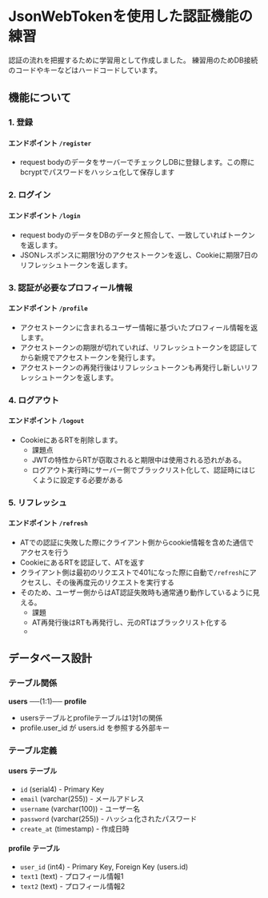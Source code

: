 # JsonWebTokenを使用した認証機能の練習
認証の流れを把握するために学習用として作成しました。
練習用のためDB接続のコードやキーなどはハードコードしています。
## 機能について
### 1. 登録
#### エンドポイント `/register`
- request bodyのデータをサーバーでチェックしDBに登録します。この際にbcryptでパスワードをハッシュ化して保存します
### 2. ログイン
#### エンドポイント `/login`
- request bodyのデータをDBのデータと照合して、一致していればトークンを返します。
- JSONレスポンスに期限1分のアクセストークンを返し、Cookieに期限7日のリフレッシュトークンを返します。
### 3. 認証が必要なプロフィール情報
#### エンドポイント `/profile`
- アクセストークンに含まれるユーザー情報に基づいたプロフィール情報を返します。
- アクセストークンの期限が切れていれば、リフレッシュトークンを認証してから新規でアクセストークンを発行します。
- アクセストークンの再発行後はリフレッシュトークンも再発行し新しいリフレッシュトークンを返します。
### 4. ログアウト
#### エンドポイント `/logout`
- CookieにあるRTを削除します。
  - 課題点
  - JWTの特性からRTが窃取されると期限中は使用される恐れがある。
  - ログアウト実行時にサーバー側でブラックリスト化して、認証時にはじくように設定する必要がある
### 5. リフレッシュ
#### エンドポイント `/refresh`
- ATでの認証に失敗した際にクライアント側からcookie情報を含めた通信でアクセスを行う
- CookieにあるRTを認証して、ATを返す
- クライアント側は最初のリクエストで401になった際に自動で`/refresh`にアクセスし、その後再度元のリクエストを実行する
- そのため、ユーザー側からはAT認証失敗時も通常通り動作しているように見える。
  - 課題
  - AT再発行後はRTも再発行し、元のRTはブラックリスト化する
  - 
## データベース設計

### テーブル関係

**users** ──(1:1)── **profile**

- usersテーブルとprofileテーブルは1対1の関係
- profile.user_id が users.id を参照する外部キー

### テーブル定義

#### users テーブル
- `id` (serial4) - Primary Key
- `email` (varchar(255)) - メールアドレス
- `username` (varchar(100)) - ユーザー名
- `password` (varchar(255)) - ハッシュ化されたパスワード
- `create_at` (timestamp) - 作成日時

#### profile テーブル
- `user_id` (int4) - Primary Key, Foreign Key (users.id)
- `text1` (text) - プロフィール情報1
- `text2` (text) - プロフィール情報2
